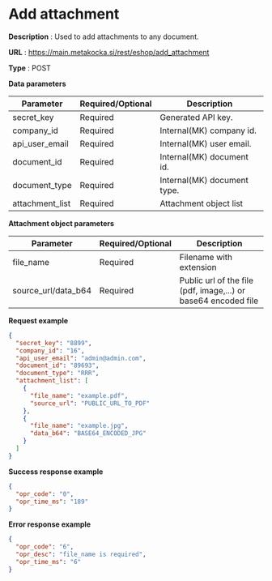 # Add attachment

**Description** : Used to add attachments to any document.

**URL** : https://main.metakocka.si/rest/eshop/add_attachment

**Type** : POST

**Data parameters**

|Parameter| Required/Optional | Description |
|----|------------|------
| secret_key | Required  | Generated API key. |
| company_id | Required  | Internal(MK) company id. |
| api_user_email | Required  | Internal(MK) user email. |
| document_id | Required  | Internal(MK) document id. |
| document_type | Required  | Internal(MK) document type. |
| attachment_list | Required | Attachment object list |

**Attachment object parameters**

|Parameter| Required/Optional | Description |
|----|------------|------
| file_name | Required | Filename with extension |
| source_url/data_b64 | Required | Public url of the file (pdf, image,...) or base64 encoded file |

**Request example**

```json
{
  "secret_key": "8899",
  "company_id": "16",
  "api_user_email": "admin@admin.com",
  "document_id": "89693",
  "document_type": "RRR",
  "attachment_list": [
    {
      "file_name": "example.pdf",
      "source_url": "PUBLIC_URL_TO_PDF"
    },
    {
      "file_name": "example.jpg",
      "data_b64": "BASE64_ENCODED_JPG"
    }
  ]
}
```
**Success response example**
```json
{
  "opr_code": "0",
  "opr_time_ms": "189"
}
```

**Error response example**
```json
{
  "opr_code": "6",
  "opr_desc": "file_name is required",
  "opr_time_ms": "6"
}
```